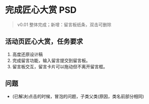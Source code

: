 # 完成匠心大赏 PSD

> v0.01 整体完成；新增：留言板纸条，双击可删除

## 活动页匠心大赏，任务要求

1. 高度还原设计稿
2. 完成留言功能，输入留言提交到留言板。
3. 留言板交互，留言卡片可以拖动但不离开留言框。

## 问题

+ (已解决)点击的时候，冒泡的问题，子类父类(原因，类名前部分相同)
